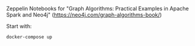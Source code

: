 Zeppelin Notebooks for "Graph Algorithms: Practical Examples in Apache Spark and Neo4j" (https://neo4j.com/graph-algorithms-book/)

Start with:

```
docker-compose up
```